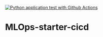 [![Python application test with Github Actions](https://github.com/mohanraj-nagasamy/MLOps-starter-cicd/actions/workflows/main.yml/badge.svg)](https://github.com/mohanraj-nagasamy/MLOps-starter-cicd/actions/workflows/main.yml)

# MLOps-starter-cicd
